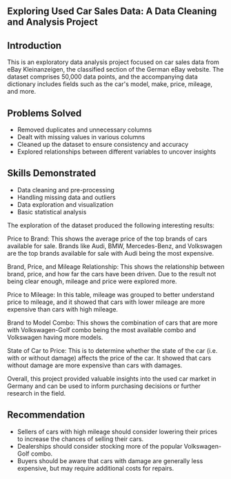 ## Exploring Used Car Sales Data: A Data Cleaning and Analysis Project
## Introduction
This is an exploratory data analysis project focused on car sales data from eBay Kleinanzeigen, the classified section of the German eBay website. The dataset comprises 50,000 data points, and the accompanying data dictionary includes fields such as the car's model, make, price, mileage, and more.

## Problems Solved
* Removed duplicates and unnecessary columns
* Dealt with missing values in various columns
* Cleaned up the dataset to ensure consistency and accuracy
* Explored relationships between different variables to uncover insights

## Skills Demonstrated
* Data cleaning and pre-processing
* Handling missing data and outliers
* Data exploration and visualization
* Basic statistical analysis


The exploration of the dataset produced the following interesting results:

Price to Brand: This shows the average price of the top brands of cars available for sale. Brands like Audi, BMW, Mercedes-Benz, and Volkswagen are the top brands available for sale with Audi being the most expensive.

Brand, Price, and Mileage Relationship: This shows the relationship between brand, price, and how far the cars have been driven. Due to the result not being clear enough, mileage and price were explored more.

Price to Mileage: In this table, mileage was grouped to better understand price to mileage, and it showed that cars with lower mileage are more expensive than cars with high mileage.

Brand to Model Combo: This shows the combination of cars that are more with Volkswagen-Golf combo being the most available combo and Volkswagen having more models.

State of Car to Price: This is to determine whether the state of the car (i.e. with or without damage) affects the price of the car. It showed that cars without damage are more expensive than cars with damages.

Overall, this project provided valuable insights into the used car market in Germany and can be used to inform purchasing decisions or further research in the field.

## Recommendation
* Sellers of cars with high mileage should consider lowering their prices to increase the chances of selling their cars.
* Dealerships should consider stocking more of the popular Volkswagen-Golf combo.
* Buyers should be aware that cars with damage are generally less expensive, but may require additional costs for repairs.
